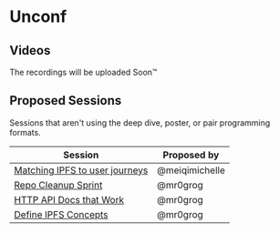 # Unconf

## Videos

The recordings will be uploaded Soon™

## Proposed Sessions

Sessions that aren't using the deep dive, poster, or pair programming formats.

| Session | Proposed by |
|---------|-------------|
| [Matching IPFS to user journeys](matching-IPFS-to-user-journeys.md) | @meiqimichelle |
| [Repo Cleanup Sprint](repo-cleanup-sprint.md) | @mr0grog |
| [HTTP API Docs that Work](http-api-docs-that-work.md) | @mr0grog |
| [Define IPFS Concepts](define-ipfs-concepts.md) | @mr0grog |
